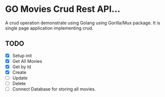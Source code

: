 # GO Movies Crud Rest API...

A crud operation demonstrate using Golang using Gorilla/Mux package. It is single page application implementing crud.

## TODO

- [x] Setup init
- [x] Get All Movies
- [x] Get by Id
- [x] Create
- [ ] Update
- [ ] Delete
- [ ] Connect Database for storing all movies.
